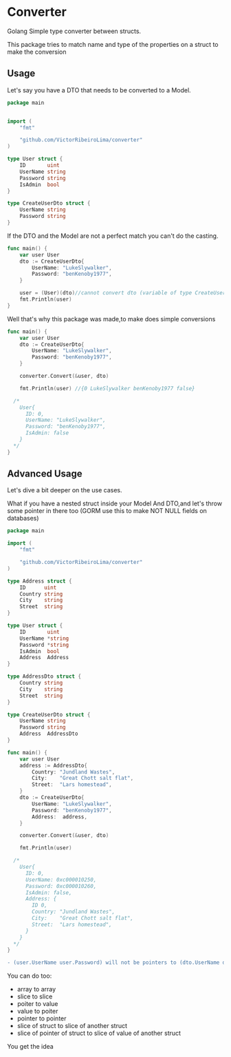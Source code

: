 # Converter

Golang Simple type converter between structs.

This package tries to match name and type of the properties on a struct to make the conversion

## Usage

Let's say you have a DTO that needs to be converted to a Model.

```go
package main


import (
	"fmt"

	"github.com/VictorRibeiroLima/converter"
)

type User struct {
	ID       uint
	UserName string
	Password string
	IsAdmin  bool
}

type CreateUserDto struct {
	UserName string
	Password string
}
```

If the DTO and the Model are not a perfect match you can't do the casting.

```go
func main() {
	var user User
	dto := CreateUserDto{
		UserName: "LukeSlywalker",
		Password: "benKenoby1977",
	}

	user = (User)(dto)//cannot convert dto (variable of type CreateUserDto) to User
	fmt.Println(user)
}
```
Well that's why this package was made,to make does simple conversions

```go
func main() {
	var user User
	dto := CreateUserDto{
		UserName: "LukeSlywalker",
		Password: "benKenoby1977",
	}

	converter.Convert(&user, dto)

	fmt.Println(user) //{0 LukeSlywalker benKenoby1977 false}

  /*
    User{
      ID: 0,
      UserName: "LukeSlywalker",
	  Password: "benKenoby1977",
      IsAdmin: false
    }
  */
}
```
## Advanced Usage

Let's dive a bit deeper on the use cases.

What if you have a nested struct inside your Model And DTO,and let's throw some pointer in there too (GORM use this to make NOT NULL fields on databases)

```go
package main

import (
	"fmt"

	"github.com/VictorRibeiroLima/converter"
)

type Address struct {
	ID      uint
	Country string
	City    string
	Street  string
}

type User struct {
	ID       uint
	UserName *string
	Password *string
	IsAdmin  bool
	Address  Address
}

type AddressDto struct {
	Country string
	City    string
	Street  string
}

type CreateUserDto struct {
	UserName string
	Password string
	Address  AddressDto
}

func main() {
	var user User
	address := AddressDto{
		Country: "Jundland Wastes",
		City:    "Great Chott salt flat",
		Street:  "Lars homestead",
	}
	dto := CreateUserDto{
		UserName: "LukeSlywalker",
		Password: "benKenoby1977",
		Address:  address,
	}

	converter.Convert(&user, dto)

	fmt.Println(user)

  /*
    User{
      ID: 0,
      UserName: 0xc000010250,
	  Password: 0xc000010260,
      IsAdmin: false,
      Address: {
        ID 0,
        Country: "Jundland Wastes",
		City:    "Great Chott salt flat",
		Street:  "Lars homestead",
      }
    }
  */
}
```
```diff
- (user.UserName user.Password) will not be pointers to (dto.UserName dto.Password)
```

You can do too:
- array to array
- slice to slice
- poiter to value
- value to poiter
- pointer to pointer
- slice of struct to slice of another struct
- slice of pointer of struct to slice of value of another struct

You get the idea